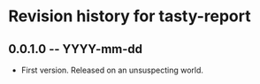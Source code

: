# Revision history for tasty-report

## 0.0.1.0 -- YYYY-mm-dd

* First version. Released on an unsuspecting world.
